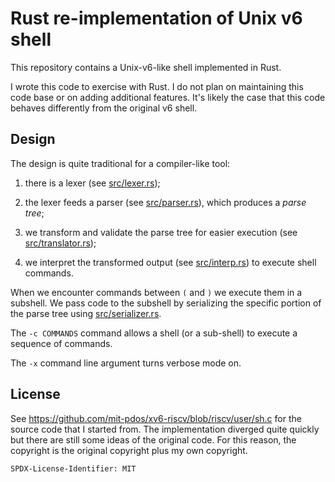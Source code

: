 # Rust re-implementation of Unix v6 shell

This repository contains a Unix-v6-like shell implemented in Rust.

I wrote this code to exercise with Rust. I do not plan on maintaining
this code base or on adding additional features. It's likely the
case that this code behaves differently from the original v6 shell.

## Design

The design is quite traditional for a compiler-like tool:

1. there is a lexer (see [src/lexer.rs](src/lexer.rs));

2. the lexer feeds a parser (see [src/parser.rs](src/parser.rs)),
which produces a _parse tree_;

3. we transform and validate the parse tree for easier execution
(see [src/translator.rs](src/translator.rs));

4. we interpret the transformed output (see [src/interp.rs](src/interp.rs))
to execute shell commands.

When we encounter commands between `(` and `)` we execute them in
a subshell. We pass code to the subshell by serializing the specific
portion of the parse tree using [src/serializer.rs](src/serializer.rs).

The `-c COMMANDS` command allows a shell (or a sub-shell) to
execute a sequence of commands.

The `-x` command line argument turns verbose mode on.

## License

See https://github.com/mit-pdos/xv6-riscv/blob/riscv/user/sh.c for the
source code that I started from. The implementation diverged
quite quickly but there are still some ideas of the original code. For
this reason, the copyright is the original copyright plus my own copyright.

```
SPDX-License-Identifier: MIT
```
